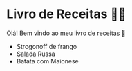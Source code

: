 # Livro de Receitas :man_cook:

Olá! Bem vindo ao meu livro de receitas :wave:

- Strogonoff de frango
- Salada Russa
- Batata com Maionese
